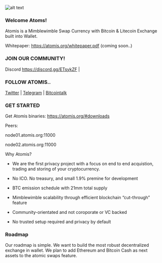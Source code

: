 
![alt text](https://atomis.org/img/full_logo.png "Atomis Logo")

### Welcome Atoms!


Atomis is a Mimblewimble Swap Currency with Bitcoin & Litecoin Exchange built into Wallet.


Whitepaper: https://atomis.org/whitepaper.pdf (coming soon..)



### JOIN OUR COMMUNITY!

Discord https://discord.gg/ETsykZF |



### FOLLOW ATOMIS..

[Twitter](https://twitter.com/AtomisBTC) | [Telegram](https://medium.com/) | [Bitcointalk](https://bitcointalk.org/) 



### GET STARTED


Get Atomis binaries: https://atomis.org/#downloads

Peers:

node01.atomis.org:11000

node02.atomis.org:11000



Why Atomis?

* We are the first privacy project with a focus on end to end acquistion, trading and storing of your cryptocurrency.

* No ICO. No treasury, and small 1.9% premine for development

* BTC emission schedule with 21mm total supply

* Mimblewimble scalability through efficient blockchain “cut-through” feature 

* Community-orientated and not coroporate or VC backed

* No trusted setup required and privacy by default


### Roadmap

Our roadmap is simple. We want to build the most robust decentralized exchange in wallet. We plan to add Ethereum and Bitcoin Cash as next assets to the atomic swaps feature. 

